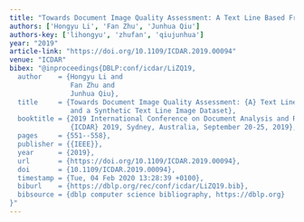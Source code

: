 ```yaml
---
title: "Towards Document Image Quality Assessment: A Text Line Based Framework and A Synthetic Text Line Image Dataset"
authors: ['Hongyu Li', 'Fan Zhu', 'Junhua Qiu']
authors-key: ['lihongyu', 'zhufan', 'qiujunhua']
year: "2019"
article-link: "https://doi.org/10.1109/ICDAR.2019.00094"
venue: "ICDAR"
bibex: "@inproceedings{DBLP:conf/icdar/LiZQ19,
  author    = {Hongyu Li and
               Fan Zhu and
               Junhua Qiu},
  title     = {Towards Document Image Quality Assessment: {A} Text Line Based Framework
               and a Synthetic Text Line Image Dataset},
  booktitle = {2019 International Conference on Document Analysis and Recognition,
               {ICDAR} 2019, Sydney, Australia, September 20-25, 2019},
  pages     = {551--558},
  publisher = {{IEEE}},
  year      = {2019},
  url       = {https://doi.org/10.1109/ICDAR.2019.00094},
  doi       = {10.1109/ICDAR.2019.00094},
  timestamp = {Tue, 04 Feb 2020 13:28:39 +0100},
  biburl    = {https://dblp.org/rec/conf/icdar/LiZQ19.bib},
  bibsource = {dblp computer science bibliography, https://dblp.org}
}"
---
```

